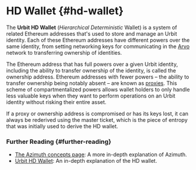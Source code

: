 # HD Wallet {#hd-wallet}

The **Urbit HD Wallet** (_Hierarchical Deterministic_ Wallet) is a system of related Ethereum addresses that's used to store and manage an Urbit identity. Each of these Ethereum addresses have different powers over the same identity, from setting networking keys for communicating in the [Arvo](arvo.md) network to transferring ownership of identities.

The Ethereum address that has full powers over a given Urbit identity, including the ability to transfer ownership of the identity, is called the ownership address. Ethereum addresses with fewer powers – the ability to transfer ownership being notably absent – are known as [proxies](proxies.md). This scheme of compartmentalized powers allows wallet holders to only handle less valuable keys when they want to perform operations on an Urbit identity without risking their entire asset.

If a proxy or ownership address is compromised or has its keys lost, it can always be rederived using the master ticket, which is the piece of entropy that was initially used to derive the HD wallet.

### Further Reading {#further-reading}

- [The Azimuth concepts page](../system/identity): A more in-depth explanation of Azimuth.
- [Urbit HD Wallet](../system/identity/concepts/hd-wallet.md): An in-depth explanation of the HD wallet.
